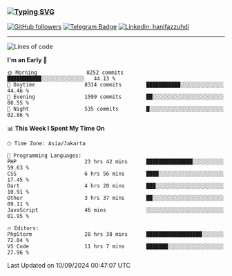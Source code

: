 ### [![Typing SVG](https://readme-typing-svg.herokuapp.com?font=lato&size=22&lines=Hi+There+👋)](https://git.io/typing-svg) 

[![GitHub followers](https://img.shields.io/github/followers/hanifazzuhdi?label=Follow&style=social)](https://github.com/hanifazzuhdi/?tab=follow) 
[![Telegram Badge](https://img.shields.io/badge/-hanif0198-blue?style=social&logo=telegram&link=https://www.t.me/hanif0198/)](https://www.t.me/hanif0198/) 
[![Linkedin: hanifazzuhdi](https://img.shields.io/badge/-hanifazzuhdi-blue?style=flat-square&logo=Linkedin&logoColor=white&link=https://www.linkedin.com/in/hanif-az-zuhdi-69688019b/)](https://www.linkedin.com/in/hanif-az-zuhdi-69688019b/) 

<hr/>

<!--START_SECTION:waka-->
![Lines of code](https://img.shields.io/badge/From%20Hello%20World%20I%27ve%20Written-64.8%20million%20lines%20of%20code-blue)

**I'm an Early 🐤** 

```text
🌞 Morning                8252 commits        ███████████░░░░░░░░░░░░░░   44.13 % 
🌆 Daytime                8314 commits        ███████████░░░░░░░░░░░░░░   44.46 % 
🌃 Evening                1599 commits        ██░░░░░░░░░░░░░░░░░░░░░░░   08.55 % 
🌙 Night                  535 commits         █░░░░░░░░░░░░░░░░░░░░░░░░   02.86 % 
```


📊 **This Week I Spent My Time On** 

```text
🕑︎ Time Zone: Asia/Jakarta

💬 Programming Languages: 
PHP                      23 hrs 42 mins      ███████████████░░░░░░░░░░   59.63 % 
CSS                      6 hrs 56 mins       ████░░░░░░░░░░░░░░░░░░░░░   17.45 % 
Dart                     4 hrs 20 mins       ███░░░░░░░░░░░░░░░░░░░░░░   10.91 % 
Other                    3 hrs 37 mins       ██░░░░░░░░░░░░░░░░░░░░░░░   09.11 % 
JavaScript               46 mins             ░░░░░░░░░░░░░░░░░░░░░░░░░   01.95 % 

🔥 Editors: 
PhpStorm                 28 hrs 38 mins      ██████████████████░░░░░░░   72.04 % 
VS Code                  11 hrs 7 mins       ███████░░░░░░░░░░░░░░░░░░   27.96 % 
```


 Last Updated on 10/09/2024 00:47:07 UTC
<!--END_SECTION:waka-->
